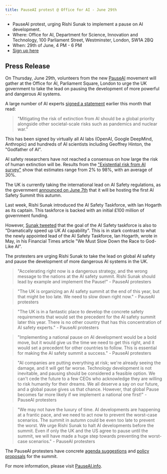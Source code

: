 ```yaml
---
title: PauseAI protest @ Office for AI - June 29th
---
```


- PauseAI protest, urging Rishi Sunak to implement a pause on AI development.
- Where: Office for AI, Department for Science, Innovation and Technology, 100 Parliament Street, Westminster, London, SW1A 2BQ
- When: 29th of June, 4 PM - 6 PM
- [Sign up here](https://forms.gle/t1FvzqaEBmZuBuXS7)

## Press Release

On Thursday, June 29th, volunteers from the new [PauseAI](http://pauseai.info) movement will gather at the Office for AI, Parliament Square, London to urge the UK government to take the lead on pausing the development of more powerful and dangerous AI systems.

A large number of AI experts [signed a statement](https://www.safe.ai/statement-on-ai-risk) earlier this month that read:

> "Mitigating the risk of extinction from AI should be a global priority alongside other societal-scale risks such as pandemics and nuclear war."

This has been signed by virtually all AI labs (OpenAI, Google DeepMind, Anthropic) and hundreds of AI scientists including Geoffrey Hinton, the "Godfather of AI".

AI safety researchers have not reached a consensus on how large the risk of human extinction will be.
Results from the ["Existential risk from AI survey"](https://forum.effectivealtruism.org/posts/8CM9vZ2nnQsWJNsHx/existential-risk-from-ai-survey-results) show that estimates range from 2% to 98%, with an average of 30%.

The UK is currently taking the international lead on AI Safety regulations, as the government [announced on June 7th](https://www.gov.uk/government/news/uk-to-host-first-global-summit-on-artificial-intelligence) that it will be hosting the first AI Safety Summit this autumn.

Last week, Rishi Sunak introduced the AI Safety Taskforce, with Ian Hogarth as its captain.
This taskforce is backed with an initial £100 million of government funding.

However, [Sunak tweeted](https://twitter.com/RishiSunak/status/1670355987457294337) that the goal of the AI Safety taskforce is also to "Dramatically speed up UK AI capability".
This is in stark contrast to what the newly appointed lead of the AI Safety Taskforce, Ian Hogarth, wrote in May, in his Financial Times article "We Must Slow Down the Race to God-Like AI".

The protesters are urging Rishi Sunak to take the lead on global AI safety and pause the development of more dangerous AI systems in the UK.

> "Accelerating right now is a dangerous strategy, and the wrong message to the nations at the AI safety summit. Rishi Sunak should lead by example and implement the Pause!" - PauseAI protesters

> "The UK is organizing an AI safety summit at the end of this year, but that might be too late. We need to slow down right now." - PauseAI protesters

> "The UK is in a fantastic place to develop the concrete safety requirements that would set the precedent for the AI safety summit later this year. There is no other country that has this concentration of AI safety experts." - PauseAI protesters

> "Implementing a national pause on AI development would be a bold move, but it would give us the time we need to get this right, and it would set a precedent for other countries to follow. This is essential for making the AI safety summit a success." - PauseAI protesters

> "AI companies are putting everything at risk; we're already seeing the damage, and it will get far worse. Technology development is not inevitable, and pausing should be considered a feasible option. We can't cede the future to a few CEOs who acknowledge they are willing to risk humanity for their dreams. We all deserve a say on our future, and a global pause gives us that chance. However, that global Pause becomes far more likely if we implement a national one first!" - PauseAI protesters

> "We may not have the luxury of time. AI developments are happening at a frantic pace, and we need to act now to prevent the worst-case scenarios. The summit in autumn could be even too late to prevent the worst. We urge Rishi Sunak to halt AI developments before the summit. Even if only the UK and the US agree to pause until the summit, we will have made a huge step towards preventing the worst-case scenarios." - PauseAI protesters

The PauseAI protesters have concrete [agenda suggestions](/summit) and [policy proposals](/proposal) for the summit.

For more information, please visit [PauseAI.info](http://pauseai.info).
